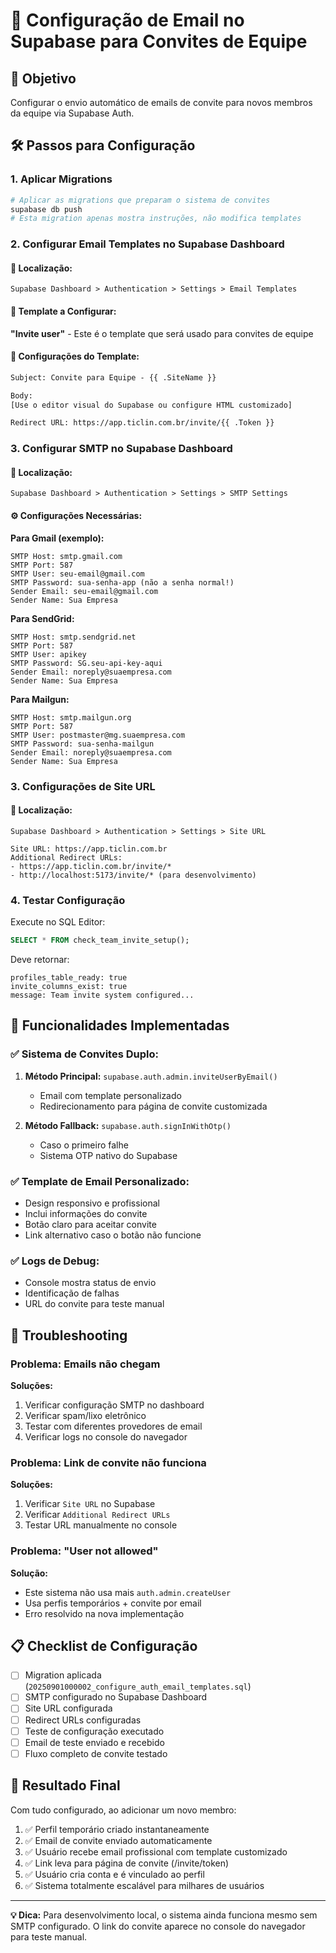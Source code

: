 # 📧 Configuração de Email no Supabase para Convites de Equipe

## 🎯 Objetivo
Configurar o envio automático de emails de convite para novos membros da equipe via Supabase Auth.

## 🛠️ Passos para Configuração

### 1. Aplicar Migrations
```bash
# Aplicar as migrations que preparam o sistema de convites
supabase db push
# Esta migration apenas mostra instruções, não modifica templates
```

### 2. Configurar Email Templates no Supabase Dashboard

#### 📍 Localização:
`Supabase Dashboard > Authentication > Settings > Email Templates`

#### 📧 Template a Configurar:
**"Invite user"** - Este é o template que será usado para convites de equipe

#### 🔧 Configurações do Template:
```html
Subject: Convite para Equipe - {{ .SiteName }}

Body: 
[Use o editor visual do Supabase ou configure HTML customizado]

Redirect URL: https://app.ticlin.com.br/invite/{{ .Token }}
```

### 3. Configurar SMTP no Supabase Dashboard

#### 📍 Localização:
`Supabase Dashboard > Authentication > Settings > SMTP Settings`

#### ⚙️ Configurações Necessárias:

**Para Gmail (exemplo):**
```
SMTP Host: smtp.gmail.com
SMTP Port: 587
SMTP User: seu-email@gmail.com  
SMTP Password: sua-senha-app (não a senha normal!)
Sender Email: seu-email@gmail.com
Sender Name: Sua Empresa
```

**Para SendGrid:**
```
SMTP Host: smtp.sendgrid.net
SMTP Port: 587
SMTP User: apikey
SMTP Password: SG.seu-api-key-aqui
Sender Email: noreply@suaempresa.com
Sender Name: Sua Empresa
```

**Para Mailgun:**
```
SMTP Host: smtp.mailgun.org
SMTP Port: 587
SMTP User: postmaster@mg.suaempresa.com
SMTP Password: sua-senha-mailgun
Sender Email: noreply@suaempresa.com
Sender Name: Sua Empresa
```

### 3. Configurações de Site URL

#### 📍 Localização:
`Supabase Dashboard > Authentication > Settings > Site URL`

```
Site URL: https://app.ticlin.com.br
Additional Redirect URLs: 
- https://app.ticlin.com.br/invite/*
- http://localhost:5173/invite/* (para desenvolvimento)
```

### 4. Testar Configuração

Execute no SQL Editor:
```sql
SELECT * FROM check_team_invite_setup();
```

Deve retornar:
```
profiles_table_ready: true
invite_columns_exist: true  
message: Team invite system configured...
```

## 🔧 Funcionalidades Implementadas

### ✅ Sistema de Convites Duplo:
1. **Método Principal:** `supabase.auth.admin.inviteUserByEmail()`
   - Email com template personalizado
   - Redirecionamento para página de convite customizada

2. **Método Fallback:** `supabase.auth.signInWithOtp()` 
   - Caso o primeiro falhe
   - Sistema OTP nativo do Supabase

### ✅ Template de Email Personalizado:
- Design responsivo e profissional
- Inclui informações do convite
- Botão claro para aceitar convite
- Link alternativo caso o botão não funcione

### ✅ Logs de Debug:
- Console mostra status de envio
- Identificação de falhas
- URL do convite para teste manual

## 🚨 Troubleshooting

### Problema: Emails não chegam
**Soluções:**
1. Verificar configuração SMTP no dashboard
2. Verificar spam/lixo eletrônico  
3. Testar com diferentes provedores de email
4. Verificar logs no console do navegador

### Problema: Link de convite não funciona
**Soluções:**
1. Verificar `Site URL` no Supabase
2. Verificar `Additional Redirect URLs`
3. Testar URL manualmente no console

### Problema: "User not allowed" 
**Solução:**
- Este sistema não usa mais `auth.admin.createUser`
- Usa perfis temporários + convite por email
- Erro resolvido na nova implementação

## 📋 Checklist de Configuração

- [ ] Migration aplicada (`20250901000002_configure_auth_email_templates.sql`)
- [ ] SMTP configurado no Supabase Dashboard
- [ ] Site URL configurada
- [ ] Redirect URLs configuradas
- [ ] Teste de configuração executado
- [ ] Email de teste enviado e recebido
- [ ] Fluxo completo de convite testado

## 🎉 Resultado Final

Com tudo configurado, ao adicionar um novo membro:
1. ✅ Perfil temporário criado instantaneamente
2. ✅ Email de convite enviado automaticamente
3. ✅ Usuário recebe email profissional com template customizado
4. ✅ Link leva para página de convite (/invite/token)
5. ✅ Usuário cria conta e é vinculado ao perfil
6. ✅ Sistema totalmente escalável para milhares de usuários

---

**💡 Dica:** Para desenvolvimento local, o sistema ainda funciona mesmo sem SMTP configurado. O link do convite aparece no console do navegador para teste manual.